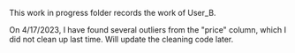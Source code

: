 This work in progress folder records the work of User_B.

On 4/17/2023, I have found several outliers from the "price" column, which I did not clean up last time.  Will update the cleaning code later. 

